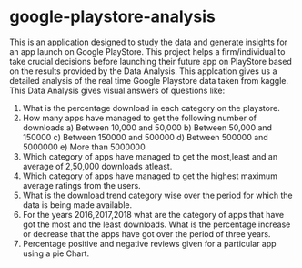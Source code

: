 # google-playstore-analysis

This is  an application designed to study the data and generate insights for an app launch on Google PlayStore.
This project helps a firm/individual to take crucial decisions before launching their future app on PlayStore based on the results provided by the Data Analysis.
This applcation gives us a detailed analysis of the real time Google Playstore data taken from kaggle. This Data Analysis gives visual answers of questions like:
1) What is the percentage download in each category on the playstore.
2) How many apps have managed to get the following number of downloads
a) Between 10,000 and 50,000
b) Between 50,000 and 150000
c) Between 150000 and 500000
d) Between 500000 and 5000000
e) More than 5000000
3) Which category of apps have managed to get the most,least and an average of 2,50,000 downloads atleast.
4) Which category of apps have managed to get the highest maximum average ratings from the users.
5) What is the download trend category wise over the period for which the data is being made available.
6) For the years 2016,2017,2018 what are the category of apps that have got the most and the least downloads. What is the percentage increase or decrease that the apps have got over the period of three years. 
7) Percentage positive and negative reviews given for a particular app using a pie Chart.


